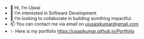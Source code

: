 - 👋 Hi, I’m Ujwal
- 👀 I’m interested in Software Development
- 💞️ I’m looking to collaborate in building somthing impactful.
- 📫 You can contact me via email on ujusasikumar@gmail.com
- ✨ Here is my portfolio https://usasikumar.github.io/Portfolio

<!---
USasikumar/USasikumar is a ✨ special ✨ repository because its `README.md` (this file) appears on your GitHub profile.
You can click the Preview link to take a look at your changes.
--->
